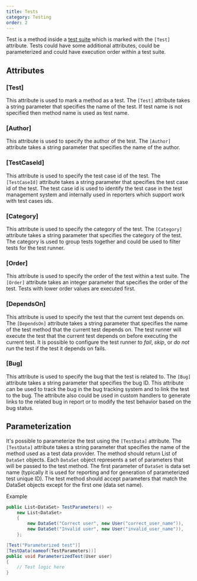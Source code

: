 ```yaml
---
title: Tests
category: Testing
order: 2
---
```


Test is a method inside a [test suite](../test-suites) which is marked with the `[Test]` attribute. Tests could have some additional attributes, could be parameterized and could have execution order within a test suite.

## Attributes

### [Test]

This attribute is used to mark a method as a test. The `[Test]` attribute takes a string parameter that specifies the name of the test. If test name is not specified then method name is used as test name.

### [Author]

This attribute is used to specify the author of the test. The `[Author]` attribute takes a string parameter that specifies the name of the author.

### [TestCaseId]

This attribute is used to specify the test case id of the test. The `[TestCaseId]` attribute takes a string parameter that specifies the test case id of the test. The test case id is used to identify the test case in the test management system and internally used in reporters which support work with test cases ids.

### [Category]

This attribute is used to specify the category of the test. The `[Category]` attribute takes a string parameter that specifies the category of the test. The category is used to group tests together and could be used to filter tests for the test runner.


### [Order]

This attribute is used to specify the order of the test within a test suite. The `[Order]` attribute takes an integer parameter that specifies the order of the test. Tests with lower order values are executed first.

### [DependsOn]

This attribute is used to specify the test that the current test depends on. The `[DependsOn]` attribute takes a string parameter that specifies the name of the test method that the current test depends on. The test runner will execute the test that the current test depends on before executing the current test. It is possible to configure the test runner to _fail_, _skip_, or _do not run_ the test if the test it depends on fails.

### [Bug]

This attribute is used to specify the bug that the test is related to. The `[Bug]` attribute takes a string parameter that specifies the bug ID. This attribute can be used to track the bug in the bug tracking system and to link the test to the bug. The attribute also could be used in custom handlers to generate links to the related bug in report or to modify the test behavior based on the bug status.


## Parameterization

It's possible to parameterize the test using the `[TestData]` attribute. The `[TestData]` attribute takes a string parameter that specifies the name of the method used as a test data provider. The method should return List of `DataSet` objects. Each `DataSet` object represents a set of parameters that will be passed to the test method. The first parameter of `DataSet` is data set name (typically it is used for reporting and for generation of parameterized test unique ID). The test method should accept parameters that match the DataSet objects except for the first one (data set name).

Example
```csharp
public List<DataSet> TestParameters() =>
    new List<DataSet>
    {
        new DataSet("Correct user", new User("correct_user_name")),
        new DataSet("Invalid user", new User("invalid_user_name")),
    };

[Test("Parameterized test")]
[TestData(nameof(TestParameters))]
public void ParameterizedTest(User user)
{
    // Test logic here
}
```